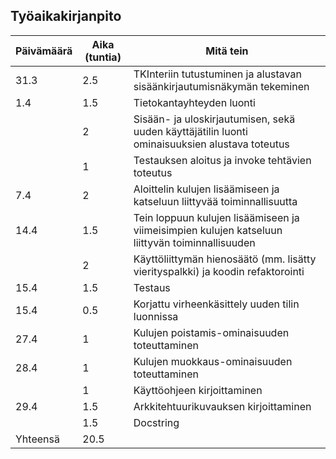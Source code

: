 ## Työaikakirjanpito

| Päivämäärä | Aika (tuntia) | Mitä tein |
|------------|------|-----------|
|  31.3      | 2.5  | TKInteriin tutustuminen ja alustavan sisäänkirjautumisnäkymän tekeminen    |
|   1.4      |  1.5 | Tietokantayhteyden luonti |
|            |  2   | Sisään- ja uloskirjautumisen, sekä uuden käyttäjätilin luonti ominaisuuksien alustava toteutus | 
|            |  1   | Testauksen aloitus ja invoke tehtävien toteutus | 
|    7.4     |  2   | Aloittelin  kulujen lisäämiseen ja katseluun liittyvää toiminnallisuutta | 
|    14.4     |  1.5   | Tein loppuun kulujen lisäämiseen ja viimeisimpien kulujen katseluun liittyvän toiminnallisuuden | 
|         |   2  | Käyttöliittymän hienosäätö (mm. lisätty vierityspalkki) ja koodin refaktorointi | 
|  15.4   |   1.5  | Testaus | 
|  15.4   |   0.5  | Korjattu virheenkäsittely uuden tilin luonnissa | 
|  27.4   |   1  | Kulujen poistamis-ominaisuuden toteuttaminen | 
|  28.4   |   1  | Kulujen muokkaus-ominaisuuden toteuttaminen | 
|     |   1  | Käyttöohjeen kirjoittaminen | 
|   29.4  |   1.5  | Arkkitehtuurikuvauksen kirjoittaminen | 
|     |   1.5  | Docstring | 
| Yhteensä   | 20.5  | |
